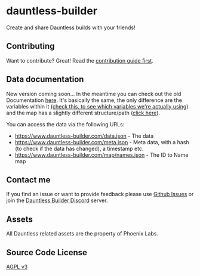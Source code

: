 # dauntless-builder

Create and share Dauntless builds with your friends!

## Contributing

Want to contribute? Great! Read the [contribution guide first](CONTRIBUTING.md).

## Data documentation

New version coming soon... In the meantime you can check out the old Documentation [here](https://github.com/atomicptr/dauntless-builder/tree/dauntless-builder/v1#using-the-dauntless-builder-build-id-format). It's basically the same, the only difference are the variables within it [(check this, to see which variables we're actually using](https://github.com/atomicptr/dauntless-builder/blob/master/src/models/BuildModel.jsx#L8)) and the map has a slightly different structure/path ([click here](https://github.com/atomicptr/dauntless-builder/blob/master/.map/names.json)).

You can access the data via the following URLs:

-   https://www.dauntless-builder.com/data.json - The data
-   https://www.dauntless-builder.com/meta.json - Meta data, with a hash (to check if the data has changed), a timestamp etc.
-   https://www.dauntless-builder.com/map/names.json - The ID to Name map

## Contact me

If you find an issue or want to provide feedback please use
[Github Issues](https://github.com/atomicptr/dauntless-builder/issues) or join the
[Dauntless Builder Discord](https://discord.gg/hkMvhsfPjH) server.

## Assets

All Dauntless related assets are the property of Phoenix Labs.

## Source Code License

[AGPL v3](<https://tldrlegal.com/license/gnu-affero-general-public-license-v3-(agpl-3.0)>)

